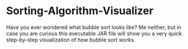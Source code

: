# Sorting-Algorithm-Visualizer
Have you ever wondered what bubble sort looks like? Me neither, but in case you are curious this executable JAR file will show you a very quick step-by-step visualization of how bubble sort works.
